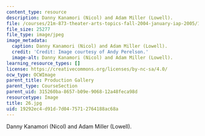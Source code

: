 ```yaml
---
content_type: resource
description: Danny Kanamori (Nicol) and Adam Miller (Lowell).
file: /courses/21m-873-theater-arts-topics-fall-2004-january-iap-2005/19292ec4d91d7d0475712764188ac68a_26.jpg
file_size: 25277
file_type: image/jpeg
image_metadata:
  caption: Danny Kanamori (Nicol) and Adam Miller (Lowell).
  credit: 'Credit: Image courtesy of Andy Perelson.'
  image-alt: Danny Kanamori (Nicol) and Adam Miller (Lowell).
learning_resource_types: []
license: https://creativecommons.org/licenses/by-nc-sa/4.0/
ocw_type: OCWImage
parent_title: Production Gallery
parent_type: CourseSection
parent_uid: 315260ba-8657-b09e-9068-12a48feca98d
resourcetype: Image
title: 26.jpg
uid: 19292ec4-d91d-7d04-7571-2764188ac68a
---
```

Danny Kanamori (Nicol) and Adam Miller (Lowell).